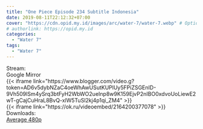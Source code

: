 ```yaml
---
title: "One Piece Episode 234 Subtitle Indonesia"
date: 2019-08-11T22:12:32+07:00
cover: "https://cdn.opid.my.id/images/arc/water-7/water-7.webp" # Optional, cover
# authorlink: https://opid.my.id
categories:
  - "Water 7"
tags:
  - "Water 7"
---
```

<div class="ui menu violet borderless inverted">
  <div class="header item active">
        Stream:
    </div>
  <a class="active item" data-tab="google">
    <i class="google drive icon"></i> Google
  </a>
  <a class="item nounderline" data-tab="mirror">
    <i class="odnoklassniki icon"></i> Mirror
  </a>
</div>
<div class="ui bottom attached tab segment active" style="border:0 !important;" data-tab="google">
 {{< iframe link="https://www.blogger.com/video.g?token=AD6v5dybNZaC4oeWhAwUSutKUPlUy5FPiZSGEnID-9Vh509lSm4ySrq3btFyH2WbWO2ueInp8w9K159EjvP2nIBO0xdvoUoLiewE2wT-gCajCuHraL8BvQ-xlW5TuSl2kj4p1qi_ZM4" >}}
</div>
<div class="ui bottom attached tab segment" style="border:0 !important;" data-tab="mirror">
{{< iframe link="https://ok.ru/videoembed/2164200377078" >}}
</div>
<div class="ui menu violet borderless inverted">
  <div class="header item active">
        Downloads:
    </div>
  <a class="item nounderline" href="https://ouo.io/Yc8iik" target="_blank" rel="dofollow"><i class="google drive icon"></i>
    Average 480p</a>
</div>